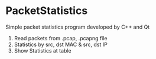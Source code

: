 # PacketStatistics
Simple packet statistics program developed by C++ and Qt
1. Read packets from .pcap, .pcapng file
2. Statistics by src, dst MAC & src, dst IP
3. Show Statistics at table
